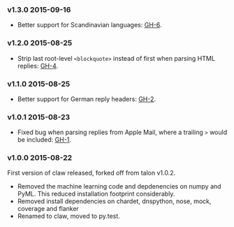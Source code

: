 ### v1.3.0 2015-09-16

 - Better support for Scandinavian languages: [GH-6](https://github.com/tictail/claw/pull/6).

### v1.2.0 2015-08-25

 - Strip last root-level `<blockquote>` instead of first when parsing HTML replies: [GH-4](https://github.com/tictail/claw/pull/4).

### v1.1.0 2015-08-25

 - Better support for German reply headers: [GH-2](https://github.com/tictail/claw/pull/2).

### v1.0.1 2015-08-23

 - Fixed bug when parsing replies from Apple Mail, where a trailing `>` would be included: [GH-1](https://github.com/tictail/claw/pull/1).

### v1.0.0 2015-08-22

First version of claw released, forked off from talon v1.0.2.

 - Removed the machine learning code and depdenencies on numpy and PyML. This reduced installation footprint considerably.
 - Removed install dependencies on chardet, dnspython, nose, mock, coverage and flanker
 - Renamed to claw, moved to py.test.
